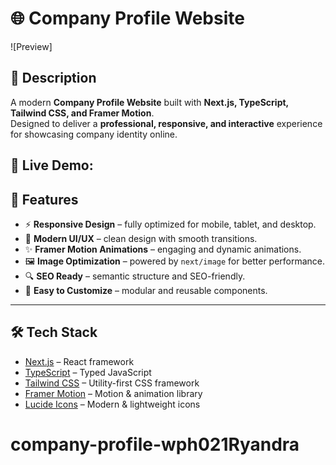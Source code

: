 # 🌐 Company Profile Website

![Preview]

## 📌 Description

A modern **Company Profile Website** built with **Next.js, TypeScript, Tailwind CSS, and Framer Motion**.  
Designed to deliver a **professional, responsive, and interactive** experience for showcasing company identity online.

## 🔗 **Live Demo**:

## 🚀 Features

- ⚡ **Responsive Design** – fully optimized for mobile, tablet, and desktop.
- 🎨 **Modern UI/UX** – clean design with smooth transitions.
- ✨ **Framer Motion Animations** – engaging and dynamic animations.
- 🖼️ **Image Optimization** – powered by `next/image` for better performance.
- 🔍 **SEO Ready** – semantic structure and SEO-friendly.
- 🔧 **Easy to Customize** – modular and reusable components.

---

## 🛠️ Tech Stack

- [Next.js](https://nextjs.org/) – React framework
- [TypeScript](https://www.typescriptlang.org/) – Typed JavaScript
- [Tailwind CSS](https://tailwindcss.com/) – Utility-first CSS framework
- [Framer Motion](https://www.framer.com/motion/) – Motion & animation library
- [Lucide Icons](https://lucide.dev/) – Modern & lightweight icons
# company-profile-wph021Ryandra
